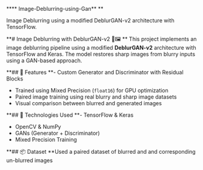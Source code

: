 **** Image-Deblurring-using-Gan**
**

Image Deblurring using a modified DeblurGAN-v2 architecture with TensorFlow.


**# Image Deblurring with DeblurGAN-v2 🧠🖼️
**
This project implements an image deblurring pipeline using a modified **DeblurGAN-v2** architecture with TensorFlow and Keras. The model restores sharp images from blurry inputs using a GAN-based approach.

**## 🚀 Features
**- Custom Generator and Discriminator with Residual Blocks
- Trained using Mixed Precision (`float16`) for GPU optimization
- Paired image training using real blurry and sharp image datasets
- Visual comparison between blurred and generated images

**## 🧰 Technologies Used
**- TensorFlow & Keras
- OpenCV & NumPy
- GANs (Generator + Discriminator)
- Mixed Precision Training

**## 📦 Dataset
**Used a paired dataset of blurred and and corresponding un-blurred images
